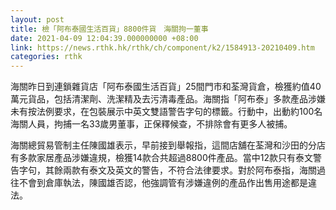 ```yaml
---
layout: post
title: 檢「阿布泰國生活百貨」8800件貨　海關拘一董事
date: 2021-04-09 12:04:39.000000000 +08:00
link: https://news.rthk.hk/rthk/ch/component/k2/1584913-20210409.htm
categories: rthk
---
```


海關昨日到連鎖雜貨店「阿布泰國生活百貨」25間門市和荃灣貨倉，檢獲約值40萬元貨品，包括清潔劑、洗潔精及去污清毒產品。海關指「阿布泰」多款產品涉嫌未有按法例要求，在包裝展示中英文雙語警告字句的標籤。行動中，出動約100名海關人員，拘捕一名33歲男董事，正保釋候查，不排除會有更多人被捕。

海關總貿易管制主任陳國雄表示，早前接到舉報指，這間店舖在荃灣和沙田的分店有多款家居產品涉嫌違規，檢獲14款合共超過8800件產品。當中12款只有泰文警告字句，其餘兩款有泰文及英文的警告，不符合法律要求。對於阿布泰指，海關過往不會到倉庫執法，陳國雄否認，他強調管有涉嫌違例的產品作出售用途都是違法。
